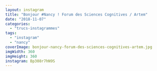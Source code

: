 ```yaml
---
layout: instagram
title: "Bonjour #Nancy ! Forum des Sciences Cognitives / Artem"
date: "2018-11-07"
categories: 
  - "trucs-instagrammes"
tags: 
  - "instagram"
  - "nancy"
coverImage: bonjour-nancy-forum-des-sciences-cognitives-artem.jpg
imgWidth: 360
imgHeight: 360
instagram: Bp308r7hN9S
---
```

